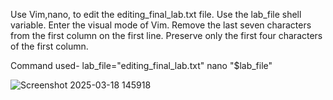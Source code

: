 Use Vim,nano, to edit the editing_final_lab.txt file. Use the
lab_file shell variable. Enter the visual mode of Vim. Remove
the last seven characters from the first column on the first
line. Preserve only the first four characters of the first
column.

Command used-
lab_file="editing_final_lab.txt"
nano "$lab_file"

![Screenshot 2025-03-18 145918](https://github.com/user-attachments/assets/44f64ff1-5e39-45d6-9c47-cbd11fdbf8e9)
